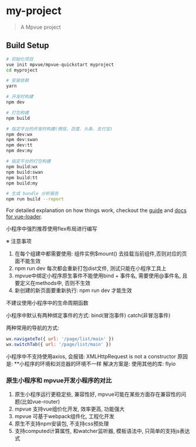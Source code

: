 # my-project

> A Mpvue project

## Build Setup

``` bash
# 初始化项目
vue init mpvue/mpvue-quickstart myproject
cd myproject

# 安装依赖
yarn

# 开发时构建
npm dev

# 打包构建
npm build

# 指定平台的开发时构建(微信、百度、头条、支付宝)
npm dev:wx
npm dev:swan
npm dev:tt
npm dev:my

# 指定平台的打包构建
npm build:wx
npm build:swan
npm build:tt
npm build:my

# 生成 bundle 分析报告
npm run build --report
```

For detailed explanation on how things work, checkout the [guide](http://vuejs-templates.github.io/webpack/) and [docs for vue-loader](http://vuejs.github.io/vue-loader).


小程序中强烈推荐使用flex布局进行编写


※ 注意事项
1. 在每个组建中都需要使用: 组件实例$mount() 去挂载当前组件,否则对应的页面不能生效
2. npm run dev 每次都会重新打包dist文件, 测试只能在小程序工具上
3. mpvue中绑定小程序原生事件不能使用bind + 事件名, 需要使用@事件名, 且要定义在methods中, 否则不生效
4. 新创建的新页面要重新执行: npm run dev 才能生效

不建议使用小程序中的生命周期函数


小程序中默认有两种绑定事件的方式: bind(冒泡事件)  catch(非冒泡事件)

两种常用的导航的方式:
```js
wx.navigateTo({ url: '/page/list/main' })
wx.switchTab({ url: '/page/list/main' })
```

小程序中不支持使用axios, 会报错: XMLHttpRequest is not a constructor
原因是: **小程序的环境和浏览器的环境不一样
解决方案是: 使用其他的库: flyio


### 原生小程序和 mpvue开发小程序的对比
1. 原生小程序运行更稳定些, 兼容性好, mpvue可能在某些方面存在兼容性的问题(比如vue-router)
2. mpvue 支持vue组价化开发, 效率更高, 功能强大
3. mpvue 可基于webpack组件化, 工程化开发
4. 原生不支持npm安装包, 不支持css预处理
5. 支持computed计算属性, 和watcher监听器, 模板语法中, 只简单的支持js表达式



